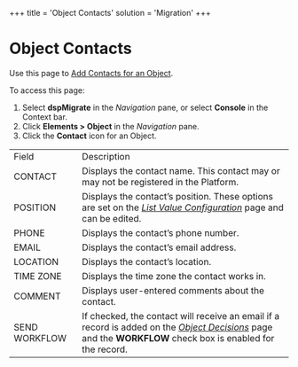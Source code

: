 +++
title = 'Object Contacts'
solution = 'Migration'
+++

# Object Contacts

<div class="use">

Use this page to [Add Contacts for an
Object](../Use_Cases/Configure_Object#Add).

</div>

To access this page:

1.  Select <span style="font-weight: bold;">dspMigrate</span> in the
    <span style="font-style: italic;">Navigation</span> pane, or select
    <span style="font-weight: bold;">Console</span> in the Context bar.
2.  Click <span style="font-weight: bold;">Elements \> Object</span> in
    the <span style="font-style: italic;">Navigation</span> pane.
3.  Click the <span style="font-weight: bold;">Contact</span> icon for
    an
Object.

|               |                                                                                                                                                                                       |
| ------------- | ------------------------------------------------------------------------------------------------------------------------------------------------------------------------------------- |
| Field         | Description                                                                                                                                                                           |
| CONTACT       | Displays the contact name. This contact may or may not be registered in the Platform.                                                                                                 |
| POSITION      | Displays the contact’s position. These options are set on the *[List Value Configuration](List_Value_Configuration)* page and can be edited.                                      |
| PHONE         | Displays the contact’s phone number.                                                                                                                                                  |
| EMAIL         | Displays the contact’s email address.                                                                                                                                                 |
| LOCATION      | Displays the contact’s location.                                                                                                                                                      |
| TIME ZONE     | Displays the time zone the contact works in.                                                                                                                                          |
| COMMENT       | Displays user-entered comments about the contact.                                                                                                                                     |
| SEND WORKFLOW | If checked, the contact will receive an email if a record is added on the *[Object Decisions](Object_Decisions_H)* page and the **WORKFLOW** check box is enabled for the record. |
